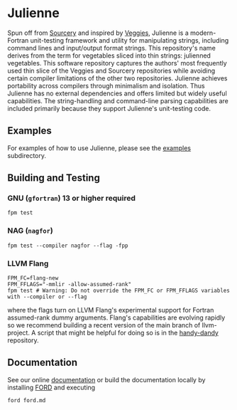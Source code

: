 Julienne
========

Spun off from [Sourcery] and inspired by [Veggies], Julienne is a modern-Fortran unit-testing framework and utility for manipulating strings, including command lines and input/output format strings. 
This repository's name derives from the term for vegetables sliced into thin strings: julienned vegetables.
This software repository captures the authors' most frequently used thin slice of the Veggies and Sourcery repositories while avoiding certain compiler limitations of the other two repositories.
Julienne achieves portability across compilers through minimalism and isolation.
Thus Julienne has no external dependencies and offers limited but widely useful capabilities.
The string-handling and command-line parsing capabilities are included primarily because they support Julienne's unit-testing code.

Examples
--------
For examples of how to use Julienne, please see the [examples](./examples) subdirectory.

Building and Testing
--------------------
### GNU (`gfortran`) 13 or higher required
```
fpm test
```

### NAG (`nagfor`)
```
fpm test --compiler nagfor --flag -fpp
```

### LLVM Flang
```
FPM_FC=flang-new
FPM_FFLAGS="-mmlir -allow-assumed-rank"
fpm test # Warning: Do not override the FPM_FC or FPM_FFLAGS variables with --compiler or --flag
```
where the flags turn on LLVM Flang's experimental support for Fortran assumed-rank dummy arguments.
Flang's capabilities are evolving rapidly so we recommend building a recent version of the main branch of llvm-project.
A script that might be helpful for doing so is in the [handy-dandy] repository.

Documentation
-------------
See our online [documentation] or build the documentation locally by installing [FORD] and executing
```
ford ford.md
```
[Sourcery]: https://github.com/sourceryinstitute/sourcery
[Veggies]: https://gitlab.com/everythingfunctional/veggies
[here]: https://github.com/rouson/handy-dandy/blob/7caaa4dc3d6e5331914a3025f0cb1db5ac1a886f/src/fresh-llvm-build.sh
[documentation]: https://sourceryinstitute.github.io/julienne/
[FORD]: https://github.com/Fortran-FOSS-Programmers/ford 
[handy-dandy]: https://github.com/rouson/handy-dandy/blob/7caaa4dc3d6e5331914a3025f0cb1db5ac1a886f/src/fresh-llvm-build.sh
